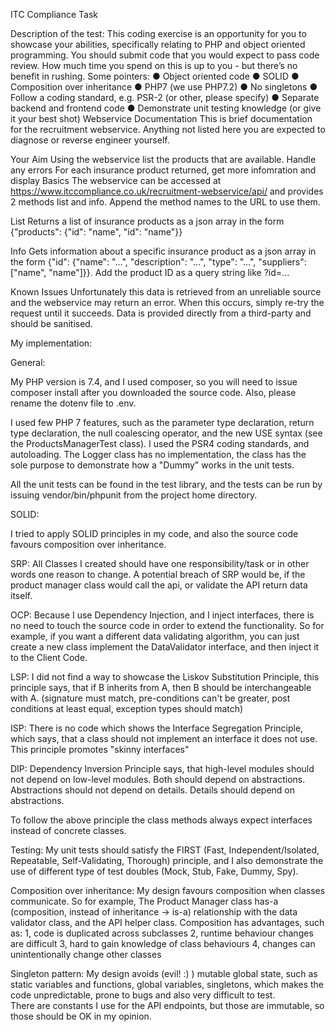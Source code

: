 ITC Compliance Task

Description of the test:
This coding exercise is an opportunity for you to showcase your abilities, specifically relating
to PHP and object oriented programming.
You should submit code that you would expect to pass code review.
How much time you spend on this is up to you - but there’s no benefit in rushing.
Some pointers:
● Object oriented code
● SOLID
● Composition over inheritance
● PHP7 (we use PHP7.2)
● No singletons
● Follow a coding standard, e.g. PSR-2 (or other, please specify)
● Separate backend and frontend code
● Demonstrate unit testing knowledge (or give it your best shot)
Webservice Documentation
This is brief documentation for the recruitment webservice. Anything not listed here you are expected to diagnose or reverse engineer yourself.

Your Aim
Using the webservice list the products that are available.
Handle any errors
For each insurance product returned, get more infomration and display
Basics
The webservice can be accessed at https://www.itccompliance.co.uk/recruitment-webservice/api/ and provides 2 methods list and info. Append the method names to the URL to use them.

List
Returns a list of insurance products as a json array in the form {"products": {"id": "name", "id": "name"}}

Info
Gets information about a specific insurance product as a json array in the form {"id": {"name": "...", "description": "...", "type": "...", "suppliers": ["name", "name"]}}. Add the product ID as a query string like ?id=...

Known Issues
Unfortunately this data is retrieved from an unreliable source and the webservice may return an error. When this occurs, simply re-try the request until it succeeds.
Data is provided directly from a third-party and should be sanitised.

My implementation:

General:

My PHP version is 7.4, and I used composer, so you will need to issue composer install 
after you downloaded the source code.
Also, please rename the dotenv file to .env.

I used few PHP 7 features, such as the parameter type declaration, return type declaration, 
the null coalescing operator, and the new USE syntax (see the ProductsManagerTest class).
I used the PSR4 coding standards, and autoloading.
The Logger class has no implementation, the class has the sole purpose to demonstrate how a "Dummy" works in the unit tests.

All the unit tests can be found in the test library, and the tests can be run by issuing vendor/bin/phpunit from the 
project home directory.

SOLID:

I tried to apply SOLID principles in my code, and also the source code favours composition over inheritance.

SRP: All Classes I created should have one responsibility/task or in other words one reason to change. 
A potential breach of SRP would be, if the product manager class would call the api, 
or validate the API return data itself.

OCP: Because I use Dependency Injection, and I inject interfaces, there is no need to touch the source code 
in order to extend the functionality. So for example, if you want a different data validating algorithm, you can 
just create a new class implement the DataValidator interface, and then inject it to the Client Code.

LSP: I did not find a way to showcase the Liskov Substitution Principle, this principle says, 
that if B inherits from A,  then B should be interchangeable with A. 
(signature must match, pre-conditions can't be greater, post conditions at least equal, exception types should match)

ISP: There is no code which shows the Interface Segregation Principle, which says, 
that a class should not implement an interface it does not use.
This principle promotes "skinny interfaces"

DIP: Dependency Inversion Principle says, that high-level modules should not depend on low-level modules. 
Both should depend on abstractions. Abstractions should not depend on details. Details should depend on abstractions.

To follow the above principle the class methods always expect interfaces instead of concrete classes.

Testing:
My unit tests should satisfy the FIRST (Fast, Independent/Isolated, Repeatable, Self-Validating, Thorough) principle, 
and I also demonstrate the use of different type of test doubles (Mock, Stub, Fake, Dummy, Spy).

Composition over inheritance:
My design favours composition when classes communicate. So for example, The Product Manager class 
has-a (composition, instead of inheritance -> is-a) relationship with the data validator class, and the API helper class. 
Composition has advantages, such as:
1, code is duplicated across subclasses
2, runtime behaviour changes are difficult
3, hard to gain knowledge of class behaviours
4, changes can unintentionally change other classes

Singleton pattern:
My design avoids (evil! :) ) mutable global state, such as static variables and functions, global variables, singletons, 
which makes the code unpredictable, prone to bugs and also very difficult to test.  
There are constants I use for the API endpoints, but those are immutable, so those should be OK in my opinion.
